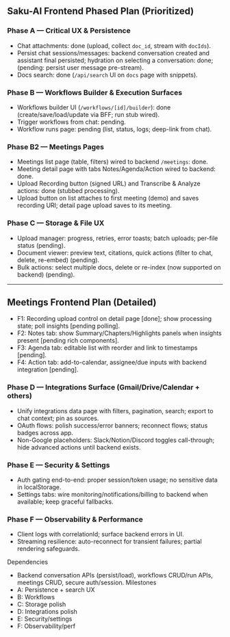 ## Saku-AI Frontend Phased Plan (Prioritized)

### Phase A — Critical UX & Persistence
- Chat attachments: done (upload, collect `doc_id`, stream with `docIds`).
- Persist chat sessions/messages: backend conversation created and assistant final persisted; hydration on selecting a conversation: done; (pending: persist user message pre-stream).
- Docs search: done (`/api/search` UI on `docs` page with snippets).

### Phase B — Workflows Builder & Execution Surfaces
- Workflows builder UI (`/workflows/[id]/builder`): done (create/save/load/update via BFF; run stub wired).
- Trigger workflows from chat: pending.
- Workflow runs page: pending (list, status, logs; deep-link from chat).

### Phase B2 — Meetings Pages
- Meetings list page (table, filters) wired to backend `/meetings`: done.
- Meeting detail page with tabs Notes/Agenda/Action wired to backend: done.
- Upload Recording button (signed URL) and Transcribe & Analyze actions: done (stubbed processing).
- Upload button on list attaches to first meeting (demo) and saves recording URI; detail page upload saves to its meeting.

### Phase C — Storage & File UX
- Upload manager: progress, retries, error toasts; batch uploads; per-file status (pending).
- Document viewer: preview text, citations, quick actions (filter to chat, delete, re-embed) (pending).
- Bulk actions: select multiple docs, delete or re-index (now supported on backend) (pending).

---

## Meetings Frontend Plan (Detailed)
- F1: Recording upload control on detail page [done]; show processing state; poll insights [pending polling].
- F2: Notes tab: show Summary/Chapters/Highlights panels when insights present [pending rich components].
- F3: Agenda tab: editable list with reorder and link to timestamps [pending].
- F4: Action tab: add-to-calendar, assignee/due inputs with backend integration [pending].

### Phase D — Integrations Surface (Gmail/Drive/Calendar + others)
- Unify integrations data page with filters, pagination, search; export to chat context; pin as sources.
- OAuth flows: polish success/error banners; reconnect flows; status badges across app.
- Non-Google placeholders: Slack/Notion/Discord toggles call-through; hide advanced actions until backend exists.

### Phase E — Security & Settings
- Auth gating end-to-end: proper session/token usage; no sensitive data in localStorage.
- Settings tabs: wire monitoring/notifications/billing to backend when available; keep graceful fallbacks.

### Phase F — Observability & Performance
- Client logs with correlationId; surface backend errors in UI.
- Streaming resilience: auto-reconnect for transient failures; partial rendering safeguards.

Dependencies
- Backend conversation APIs (persist/load), workflows CRUD/run APIs, meetings CRUD, secure auth/session.
Milestones
- A: Persistence + search UX
- B: Workflows
- C: Storage polish
- D: Integrations polish
- E: Security/settings
- F: Observability/perf
